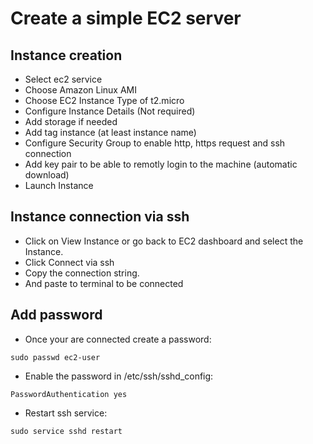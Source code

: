 # Create a simple EC2 server

## Instance creation

- Select ec2 service
- Choose Amazon Linux AMI
- Choose EC2 Instance Type of t2.micro
- Configure Instance Details (Not required)
- Add storage if needed
- Add tag instance (at least instance name)
- Configure Security Group to enable http, https request and ssh connection
- Add key pair to be able to remotly login to the machine (automatic download)
- Launch Instance

## Instance connection via ssh
- Click on View Instance or go back to EC2 dashboard and select the Instance. 
- Click Connect via ssh
- Copy the connection string.
- And paste to terminal to be connected

## Add password
- Once your are connected create a password:
```console
sudo passwd ec2-user
```
- Enable the password in /etc/ssh/sshd_config:
```console
PasswordAuthentication yes
```
- Restart ssh service:
```console
sudo service sshd restart
```
